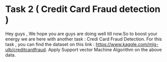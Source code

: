 # Task 2 ( Credit Card Fraud detection )

Hey guys , We hope you are guys are doing well till now.So to boost your energy we are here with another task : Credi Card Fraud Detection.
For this task , you can find the dataset on this link : https://www.kaggle.com/mlg-ulb/creditcardfraud.
Apply Support vector Machine Algorithm on the above data.